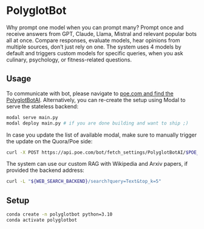 # PolyglotBot

Why prompt one model when you can prompt many?
Prompt once and receive answers from GPT, Claude, Llama, Mistral and relevant popular bots all at once.
Compare responses, evaluate models, hear opinions from multiple sources, don’t just rely on one.
The system uses 4 models by default and triggers custom models for specific queries, when you ask culinary, psychology, or fitness-related questions.

## Usage

To communicate with bot, please navigate to [poe.com and find the PolyglotBotAI](https://poe.com/PolyglotBotAI).
Alternatively, you can re-create the setup using Modal to serve the stateless backend:

```sh
modal serve main.py
modal deploy main.py # if you are done building and want to ship ;)
```

In case you update the list of available modal, make sure to manually trigger the update on the Quora/Poe side:

```sh
curl -X POST https://api.poe.com/bot/fetch_settings/PolyglotBotAI/$POE_ACCESS_TOKEN
```

The system can use our custom RAG with Wikipedia and Arxiv papers, if provided the backend address:

```sh
curl -L "${WEB_SEARCH_BACKEND}/search?query=Text&top_k=5"
```

## Setup

```sh
conda create -n polyglotbot python=3.10
conda activate polyglotbot
```
